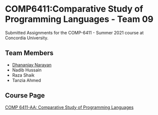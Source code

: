 # COMP6411:Comparative Study of Programming Languages - Team 09
Submitted Assignments for the COMP-6411 - Summer 2021 course at Concordia University.

## Team Members

- <a href="https://www.linkedin.com/in/dhananjay-narayan-aa222615b/"> Dhananjay Narayan </a>
- Nadib Hussain
- Raza Shaik
- Tanzia Ahmed

## Course Page
<a href="https://users.encs.concordia.ca/~cc/comp6411/">COMP 6411-AA: Comparative Study of Programming Languages </a>
